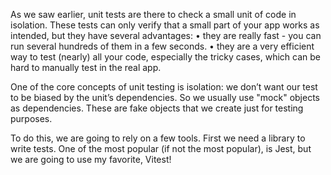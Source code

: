 As we saw earlier, unit tests are there to check a small unit of code in isolation. These tests can only verify that a small part of your app works as intended, but they have several advantages:
• they are really fast - you can run several hundreds of them in a few seconds.
• they are a very efficient way to test (nearly) all your code, especially the tricky cases, which can be hard to manually test in the real app.

One of the core concepts of unit testing is isolation: we don’t want our test to be biased by the
unit’s dependencies. So we usually use "mock" objects as dependencies. These are fake objects that we create just for testing purposes.

To do this, we are going to rely on a few tools. First we need a library to write tests. One of the most popular (if not the most popular), is Jest, but we are going to use my favorite, Vitest!

